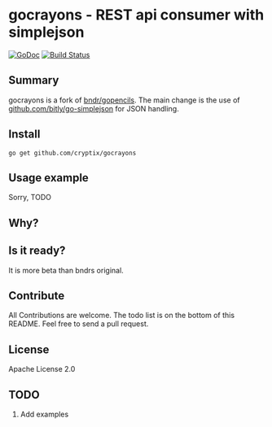 # gocrayons - REST api consumer with simplejson
[![GoDoc](https://godoc.org/github.com/cryptix/gocrayons?status.svg)](https://godoc.org/github.com/cryptix/gocrayons)
[![Build Status](https://travis-ci.org/cryptix/gocrayons.svg?branch=master)](https://travis-ci.org/cryptix/gocrayons)

## Summary
gocrayons is a fork of [bndr/gopencils](https://github.com/bndr/gopencils). The main change is the use of [github.com/bitly/go-simplejson](bitly/go-simplejson) for JSON handling.
## Install

    go get github.com/cryptix/gocrayons

## Usage example

Sorry, TODO

## Why?


## Is it ready?

It is more beta than bndrs original.

## Contribute

All Contributions are welcome. The todo list is on the bottom of this README. Feel free to send a pull request.

## License

Apache License 2.0

## TODO
1. Add examples
